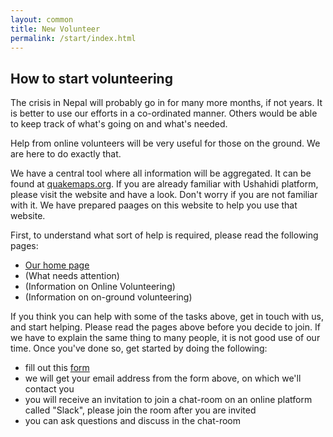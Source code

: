 ```yaml
---
layout: common
title: New Volunteer
permalink: /start/index.html
---
```


## How to start volunteering

The crisis in Nepal will probably go in for many more months, if not years. It is better to use our efforts in a co-ordinated manner. Others would be able to keep track of what's going on and what's needed. 

Help from online volunteers will be very useful for those on the ground. We are here to do exactly that.

We have a central tool where all information will be aggregated. It can be found at [quakemaps.org](quakemaps.org). If you are already familiar with Ushahidi platform, please visit the website and have a look. Don't worry if you are not familiar with it. We have prepared paages on this website to help you use that website.

First, to understand what sort of help is required, please read the following pages:

* [Our home page](index.html)
* (What needs attention)
* (Information on Online Volunteering)
* (Information on on-ground volunteering)

If you think you can help with some of the tasks above, get in touch with us, and start helping. Please read the pages above before you decide to join. If we have to explain the same thing to many people, it is not good use of our time. Once you've done so, get started by doing the following:

* fill out this [form](http://goo.gl/forms/HsU6kABK3B)
* we will get your email address from the form above, on which we'll contact you
* you will receive an invitation to join a chat-room on an online platform called "Slack", please join the room after you are invited
* you can ask questions and discuss in the chat-room
